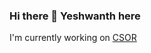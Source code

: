 ### Hi there 👋 Yeshwanth here 

I'm currently working on [CSOR](https://csor.io)

<!-- 

* [CKA](https://www.credly.com/badges/a080f2b3-cf05-4dee-a9da-444ba628948e) & [CKAD](https://www.credly.com/badges/a2356bac-e601-4653-a066-169d1ac1671c)(soon the last one) 😏
* Love Golang & Rust 👯
* Learning Rust, Web Dev with Vue 3 & a few other Cloud Native Stuff 🌱 😏
### ⚡ Fun fact: Despite a lot of Emoji's here I don't use much emoji's. Love em though 😆
<div>
  <a href="https://www.credly.com/badges/a080f2b3-cf05-4dee-a9da-444ba628948e">
    <img src="https://github.com/cncf/artwork/raw/master/other/cka/black/kubernetes-cka-black.svg" alt="Certified Kubernetes Administrator" width="200px">
  </a>
  <a href="https://www.credly.com/badges/a2356bac-e601-4653-a066-169d1ac1671c">
    <img src="https://github.com/cncf/artwork/raw/master/other/ckad/black/kubernetes-ckad-black.svg" alt="Certified Kubernetes Application Developer" width="200px">
  </a>
</div>

![Reddy's Github Stats](https://github-readme-stats.vercel.app/api?username=csor-dev&show_icons=true&count_private=true&include_all_commits=true&theme=vue)

![Reddy's Top Langs](https://github-readme-stats.vercel.app/api/top-langs/?username=csor-dev&layout=compact&langs_count=9&theme=buefy)

 -->
<!--

**csor-dev/csor-dev** is a ✨ _special_ ✨ repository because its `README.md` (this file) appears on your GitHub profile.

Here are some ideas to get you started:

- 🔭 I’m currently working on ...
- 🌱 I’m currently learning ...
- 👯 I’m looking to collaborate on ...
- 🤔 I’m looking for help with ...
- 💬 Ask me about ...
- 📫 How to reach me: ...
- 😄 Pronouns: ...
- ⚡ Fun fact: ...
-->
